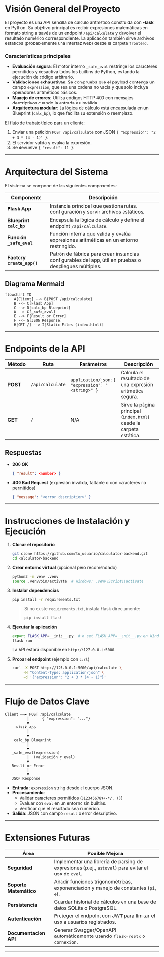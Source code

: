 # Visión General del Proyecto

El proyecto es una API sencilla de cálculo aritmético construida con **Flask** en Python. Su objetivo principal es recibir expresiones matemáticas en formato string a través de un endpoint `/api/calculate` y devolver el resultado numérico correspondiente. La aplicación también sirve archivos estáticos (probablemente una interfaz web) desde la carpeta `frontend`.

### Características principales
- **Evaluación segura**: El motor interno `_safe_eval` restringe los caracteres permitidos y desactiva todos los builtins de Python, evitando la ejecución de código arbitrario.
- **Validaciones exhaustivas**: Se comprueba que el payload contenga un campo `expression`, que sea una cadena no vacía y que solo incluya operadores aritméticos básicos.
- **Manejo de errores**: Utiliza códigos HTTP 400 con mensajes descriptivos cuando la entrada es inválida.
- **Arquitectura modular**: La lógica de cálculo está encapsulada en un Blueprint (`calc_bp`), lo que facilita su extensión o reemplazo.

El flujo de trabajo típico para un cliente:
1. Enviar una petición `POST /api/calculate` con JSON `{ "expression": "2 + 3 * (4 - 1)" }`.
2. El servidor valida y evalúa la expresión.
3. Se devuelve `{ "result": 11 }`.

---

# Arquitectura del Sistema

El sistema se compone de los siguientes componentes:

| Componente | Descripción |
|------------|-------------|
| **Flask App** | Instancia principal que gestiona rutas, configuración y servir archivos estáticos. |
| **Blueprint `calc_bp`** | Encapsula la lógica de cálculo y define el endpoint `/api/calculate`. |
| **Función `_safe_eval`** | Función interna que valida y evalúa expresiones aritméticas en un entorno restringido. |
| **Factory `create_app()`** | Patrón de fábrica para crear instancias configurables del app, útil en pruebas o despliegues múltiples. |

## Diagrama Mermaid

```mermaid
flowchart TD
    A[Client] --> B{POST /api/calculate}
    B --> C[Flask App]
    C --> D[calc_bp Blueprint]
    D --> E[_safe_eval]
    E --> F[Result or Error]
    F --> G[JSON Response]
    H[GET /] --> I[Static Files (index.html)]
```

---

# Endpoints de la API

| Método | Ruta | Parámetros | Descripción |
|--------|------|------------|-------------|
| **POST** | `/api/calculate` | `application/json`: `{ "expression": "<string>" }` | Calcula el resultado de una expresión aritmética segura. |
| **GET** | `/` | N/A | Sirve la página principal (`index.html`) desde la carpeta estática. |

## Respuestas

- **200 OK**  
  ```json
  { "result": <number> }
  ```
- **400 Bad Request** (expresión inválida, faltante o con caracteres no permitidos)  
  ```json
  { "message": "<error description>" }
  ```

---

# Instrucciones de Instalación y Ejecución

1. **Clonar el repositorio**  
   ```bash
   git clone https://github.com/tu_usuario/calculator-backend.git
   cd calculator-backend
   ```

2. **Crear entorno virtual** (opcional pero recomendado)  
   ```bash
   python3 -m venv .venv
   source .venv/bin/activate  # Windows: .venv\Scripts\activate
   ```

3. **Instalar dependencias**  
   ```bash
   pip install -r requirements.txt
   ```
   > Si no existe `requirements.txt`, instala Flask directamente:
   > ```bash
   > pip install flask
   > ```

4. **Ejecutar la aplicación**  
   ```bash
   export FLASK_APP=__init__.py  # o set FLASK_APP=__init__.py en Windows
   flask run
   ```
   La API estará disponible en `http://127.0.0.1:5000`.

5. **Probar el endpoint** (ejemplo con `curl`)  
   ```bash
   curl -X POST http://127.0.0.1:5000/api/calculate \
        -H "Content-Type: application/json" \
        -d '{"expression": "2 + 3 * (4 - 1)"}'
   ```

---

# Flujo de Datos Clave

```
Client ──► POST /api/calculate
          │      { "expression": "..."}
          ▼
     Flask App
          │
          ▼
    calc_bp Blueprint
          │
          ▼
   _safe_eval(expression)
          │  (validación y eval)
          ▼
   Result or Error
          │
          ▼
   JSON Response
```

- **Entrada**: `expression` string desde el cuerpo JSON.
- **Procesamiento**:
  - Validar caracteres permitidos (`0123456789+-*/. ()`).
  - Evaluar con `eval` en un entorno sin builtins.
  - Verificar que el resultado sea numérico.
- **Salida**: JSON con campo `result` o error descriptivo.

---

# Extensiones Futuras

| Área | Posible Mejora |
|------|----------------|
| **Seguridad** | Implementar una librería de parsing de expresiones (p.ej., `asteval`) para evitar el uso de `eval`. |
| **Soporte Matemático** | Añadir funciones trigonométricas, exponenciación y manejo de constantes (`pi`, `e`). |
| **Persistencia** | Guardar historial de cálculos en una base de datos SQLite o PostgreSQL. |
| **Autenticación** | Proteger el endpoint con JWT para limitar el uso a usuarios registrados. |
| **Documentación API** | Generar Swagger/OpenAPI automáticamente usando `flask-restx` o `connexion`. |

---